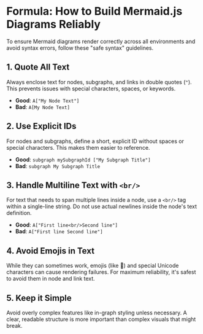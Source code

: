 # Formula: How to Build Mermaid.js Diagrams Reliably

To ensure Mermaid diagrams render correctly across all environments and avoid syntax errors, follow these "safe syntax" guidelines.

## 1. Quote All Text
Always enclose text for nodes, subgraphs, and links in double quotes (`"`). This prevents issues with special characters, spaces, or keywords.

*   **Good**: `A["My Node Text"]`
*   **Bad**: `A[My Node Text]`

## 2. Use Explicit IDs
For nodes and subgraphs, define a short, explicit ID without spaces or special characters. This makes them easier to reference.

*   **Good**: `subgraph mySubgraphId ["My Subgraph Title"]`
*   **Bad**: `subgraph My Subgraph Title`

## 3. Handle Multiline Text with `<br/>`
For text that needs to span multiple lines inside a node, use a `<br/>` tag within a single-line string. Do not use actual newlines inside the node's text definition.

*   **Good**: `A["First line<br/>Second line"]`
*   **Bad**: `A["First line
Second line"]`

## 4. Avoid Emojis in Text
While they can sometimes work, emojis (like 🚀) and special Unicode characters can cause rendering failures. For maximum reliability, it's safest to avoid them in node and link text.

## 5. Keep it Simple
Avoid overly complex features like in-graph styling unless necessary. A clear, readable structure is more important than complex visuals that might break.
